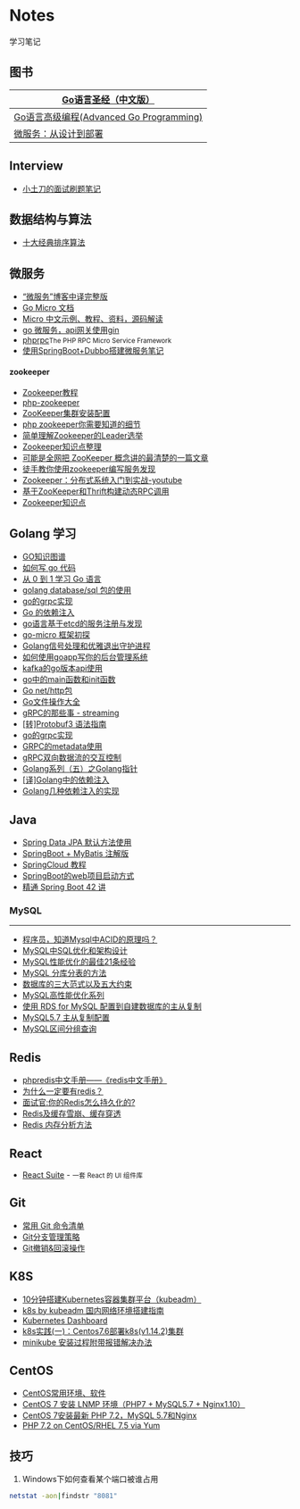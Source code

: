 # Notes
学习笔记

## 图书

| [Go语言圣经（中文版）](https://docs.hacknode.org/gopl-zh/)   |
| ------------------------------------------------------------ |
| [Go语言高级编程(Advanced Go Programming)](https://chai2010.gitbooks.io/advanced-go-programming-book/content/) |
| [微服务：从设计到部署](https://docshome.gitbooks.io/microservices/content/) |

## Interview

- [小土刀的面试刷题笔记](https://wdxtub.com/interview/index.html)

## 数据结构与算法
- [十大经典排序算法](https://www.runoob.com/w3cnote/ten-sorting-algorithm.html)

## 微服务
- [“微服务”博客中译完整版](https://mp.weixin.qq.com/s?__biz=MjM5MjEwNTEzOQ==&mid=401500724&idx=1&sn=4e42fa2ffcd5732ae044fe6a387a1cc3#rd)
- [Go Micro 文档](https://micro.mu/docs/cn/go-micro.html)
- [Micro 中文示例、教程、资料，源码解读](https://github.com/micro-in-cn/tutorials)
- [go 微服务，api网关使用gin](https://github.com/YinYongTao/gin-micro)
- [phprpc](https://github.com/kaiyulee/phprpc)<small>The PHP RPC Micro Service Framework</small>
- [使用SpringBoot+Dubbo搭建微服务笔记](https://blog.csdn.net/qq_22152261/article/details/80300597)

#### zookeeper
  - [Zookeeper教程](https://www.w3cschool.cn/zookeeper/?)
  - [php-zookeeper](https://github.com/andreiz/php-zookeeper)
  - [ZooKeeper集群安装配置](https://yq.aliyun.com/articles/698320?spm=a2c4e.11163080.searchblog.71.1d992ec1Q6J2b9)
  - [php zookeeper你需要知道的细节](https://www.onmpw.com/tm/xwzj/prolan_227.html)
  - [简单理解Zookeeper的Leader选举](https://blog.csdn.net/chengyuqiang/article/details/79190061)
  - [Zookeeper知识点整理](https://segmentfault.com/a/1190000012730375)
  - [可能是全网把 ZooKeeper 概念讲的最清楚的一篇文章](https://zhuanlan.zhihu.com/p/44348274)
  - [徒手教你使用zookeeper编写服务发现](https://zhuanlan.zhihu.com/p/34156758)
  - [Zookeeper：分布式系统入门到实战-youtube](https://www.youtube.com/watch?v=BhosKsE8up8)
  - [基于ZooKeeper和Thrift构建动态RPC调用](https://blog.csdn.net/likewindy/article/details/51352179)
  - [Zookeeper知识点](https://www.cnblogs.com/cjsblog/p/9682648.html)

## Golang 学习
- [GO知识图谱](https://www.processon.com/view/link/5a9ba4c8e4b0a9d22eb3bdf0#map)
- [如何写 go 代码](https://studygolang.com/articles/2561)
- [从 0 到 1 学习 Go 语言](https://www.oschina.net/translate/learning-go-from-zero-to-hero)
- [golang database/sql 包的使用](https://blog.csdn.net/embinux/article/details/84031620)
- [go的grpc实现](https://blog.csdn.net/ys5773477/article/details/77834697)
- [Go 的依赖注入](https://studygolang.com/articles/14851?fr=sidebar)
- [go语言基于etcd的服务注册与发现](https://www.jianshu.com/p/7c0d23c818a5)
- [go-micro 框架初探](https://segmentfault.com/a/1190000017572032?utm_source=tag-newest)
- [Golang信号处理和优雅退出守护进程](https://www.jianshu.com/p/ae72ad58ecb6)
- [如何使用goapp写你的后台管理系统](https://www.cnblogs.com/hotion/p/11665837.html)
- [kafka的go版本api使用](https://blog.csdn.net/qq_32292967/article/details/78675116)
- [go中的main函数和init函数](https://blog.csdn.net/rznice/article/details/18987047)
- [Go net/http包](https://studygolang.com/articles/9467)
- [Go文件操作大全](https://colobu.com/2016/10/12/go-file-operations/)
- [gRPC的那些事 - streaming](https://colobu.com/2017/04/06/dive-into-gRPC-streaming/)
- [[转]Protobuf3 语法指南](https://colobu.com/2017/03/16/Protobuf3-language-guide/)
- [go的grpc实现](https://blog.csdn.net/ys5773477/article/details/77834697)
- [GRPC的metadata使用](https://blog.csdn.net/hjxzb/article/details/88980186)
- [gRPC双向数据流的交互控制](https://www.jianshu.com/p/5158d6686769)
- [Golang系列（五）之Golang指针](https://blog.csdn.net/huwh_/article/details/77879970)
- [[译]Golang中的依赖注入](https://segmentfault.com/a/1190000016140106)
- [Golang几种依赖注入的实现](https://luncher.github.io/2018/12/26/Golang%E5%87%A0%E7%A7%8D%E4%BE%9D%E8%B5%96%E6%B3%A8%E5%85%A5%E7%9A%84%E5%AE%9E%E7%8E%B0/)


## Java
 - [Spring Data JPA 默认方法使用](https://segmentfault.com/a/1190000011067941)
 - [SpringBoot + MyBatis 注解版](https://blog.csdn.net/larger5/article/details/79616058)
 - [SpringCloud 教程](https://www.cnblogs.com/jinjiyese153/category/1182033.html)
 - [SpringBoot的web项目启动方式](https://blog.csdn.net/qq_30945875/article/details/83151042)
 - [精通 Spring Boot 42 讲](https://gitbook.cn/gitchat/column/5b86228ce15aa17d68b5b55a/topic/5b864c65e15aa17d68b5db58)

### MySQL
---
 - [程序员，知道Mysql中ACID的原理吗？](https://zhuanlan.zhihu.com/p/65281198)
 - [MySQL中SQL优化和架构设计](http://blog.csdn.net/leeyongit/article/details/18132951)
 - [MySQL性能优化的最佳21条经验 ](http://blog.csdn.net/leeyongit/article/details/8507578)
 - [MySQL 分库分表的方法](https://yq.aliyun.com/articles/42644)
 - [数据库的三大范式以及五大约束](https://www.cnblogs.com/waj6511988/p/7027127.html)
 - [MySQL高性能优化系列](https://www.cnblogs.com/huchong/tag/MySQL%E9%AB%98%E6%80%A7%E8%83%BD%E4%BC%98%E5%8C%96%E7%B3%BB%E5%88%97/)
 - [使用 RDS for MySQL 配置到自建数据库的主从复制](https://yq.aliyun.com/articles/66087)
 - [MySQL5.7 主从复制配置](https://segmentfault.com/a/1190000010199283)
 - [MySQL区间分组查询](https://segmentfault.com/a/1190000015058360)

## Redis
- [phpredis中文手册——《redis中文手册》](https://www.cnblogs.com/ikodota/archive/2012/03/05/php_redis_cn.html#set)
- [为什么一定要有redis？](https://zhuanlan.zhihu.com/p/59168140)
- [面试官:你的Redis怎么持久化的?](https://zhuanlan.zhihu.com/p/68402040)
- [Redis及缓存雪崩、缓存穿透](https://zhuanlan.zhihu.com/p/58265935)
- [Redis 内存分析方法](https://www.alibabacloud.com/help/zh/doc-detail/50037.htm)

## React
- [React Suite](https://rsuitejs.com/) - <small>一套 React 的 UI 组件库</small>


## Git
- [常用 Git 命令清单](http://www.ruanyifeng.com/blog/2015/12/git-cheat-sheet.html)
- [Git分支管理策略](http://www.ruanyifeng.com/blog/2012/07/git.html)
- [Git撤销&回滚操作](https://blog.csdn.net/ligang2585116/article/details/71094887)

## K8S
- [10分钟搭建Kubernetes容器集群平台（kubeadm）](https://blog.51cto.com/lizhenliang/2296100)
- [k8s by kubeadm 国内网络环境搭建指南](https://github.com/nanmu42/k8s-by-kubeadm)
- [Kubernetes Dashboard](https://github.com/kubernetes/dashboard)
- [k8s实践(一)：Centos7.6部署k8s(v1.14.2)集群](https://blog.51cto.com/3241766/2405624)
- [minikube 安装过程附带报错解决办法](https://segmentfault.com/a/1190000020478007)

## CentOS
 - [CentOS常用环境、软件](https://spldeolin.com/posts/centos-softwares/)
 - [CentOS 7 安装 LNMP 环境（PHP7 + MySQL5.7 + Nginx1.10）](https://segmentfault.com/a/1190000009012613)
 - [CentOS 7安装最新 PHP 7.2，MySQL 5.7和Nginx](https://www.daguanren.cc/post/php_nginx_mysql_installation_guide.html)
 - [PHP 7.2 on CentOS/RHEL 7.5 via Yum](https://webtatic.com/packages/php72/)


## 技巧
1. Windows下如何查看某个端口被谁占用
```sh
netstat -aon|findstr "8081"
```